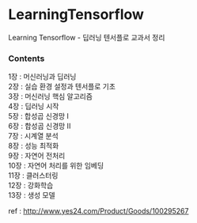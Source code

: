 # LearningTensorflow
Learning Tensorflow - 딥러닝 텐서플로 교과서 정리

### Contents
1장 : 머신러닝과 딥러닝 \
2장 : 실습 환경 설정과 텐서플로 기초 \
3장 : 머신러닝 핵심 알고리즘 \
4장 : 딥러닝 시작 \
5장 : 합성곱 신경망 I \
6장 : 합성곱 신경망 II \
7장 : 시계열 분석 \
8장 : 성능 최적화 \
9장 : 자연어 전처리 \
10장 : 자연어 처리를 위한 임베딩 \
11장 : 클러스터링 \
12장 : 강화학습 \
13장 : 생성 모델 

ref : http://www.yes24.com/Product/Goods/100295267
